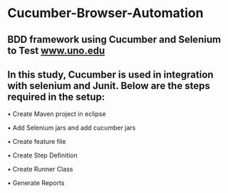 # Cucumber-Browser-Automation
## BDD framework using Cucumber and Selenium to Test www.uno.edu
## In this study, Cucumber is used in integration with selenium and Junit. Below are the steps required in the setup:

• Create Maven project in eclipse

• Add Selenium jars and add cucumber jars

• Create feature file

• Create Step Definition

• Create Runner Class

• Generate Reports
